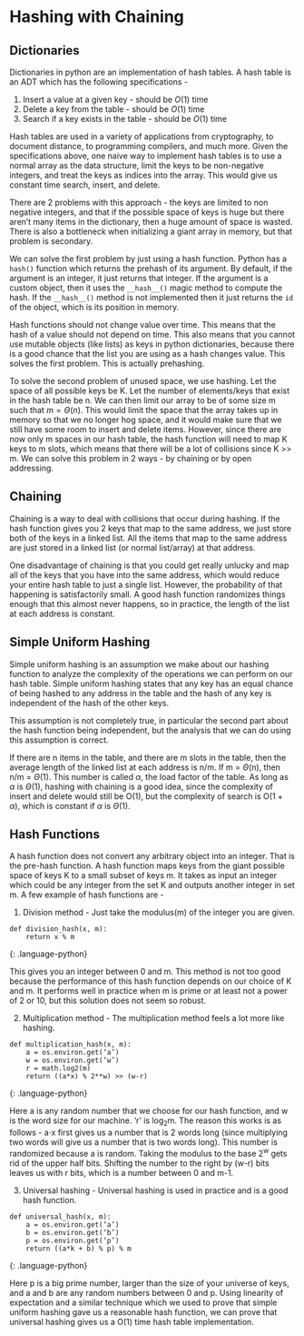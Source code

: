 # Hashing with Chaining
## Dictionaries
Dictionaries in python are an implementation of hash tables. A hash table is an ADT which has the following specifications -
1. Insert a value at a given key - should be $O(1)$ time
2. Delete a key from the table - should be $O(1)$ time
3. Search if a key exists in the table - should be $O(1)$ time

Hash tables are used in a variety of applications from cryptography, to document distance, to programming compilers, and much more. Given the specifications above, one naive way to implement hash tables is to use a normal array as the data structure, limit the keys to be non-negative integers, and treat the keys as indices into the array. This would give us constant time search, insert, and delete.

There are 2 problems with this approach - the keys are limited to non negative integers, and that if the possible space of keys is huge but there aren’t many items in the dictionary, then a huge amount of space is wasted. There is also a bottleneck when initializing a giant array in memory, but that problem is secondary.

We can solve the first problem by just using a hash function. Python has a `hash()` function which returns the prehash of its argument. By default, if the argument is an integer, it just returns that integer. If the argument is a custom object, then it uses the `__hash__()` magic method to compute the hash. If the `__hash__()` method is not implemented then it just returns the `id` of the object, which is its position in memory.

Hash functions should not change value over time. This means that the hash of a value should not depend on time. This also means that you cannot use mutable objects (like lists) as keys in python dictionaries, because there is a good chance that the list you are using as a hash changes value. This solves the first problem. This is actually prehashing.

To solve the second problem of unused space, we use hashing. Let the space of all possible keys be K. Let the number of elements/keys that exist in the hash table be n. We can then limit our array to be of some size m such that $m = \Theta(n)$. This would limit the space that the array takes up in memory so that we no longer hog space, and it would make sure that we still have some room to insert and delete items. However, since there are now only m spaces in our hash table, the hash function will need to map K keys to m slots, which means that there will be a lot of collisions since K >> m. We can solve this problem in 2 ways - by chaining or by open addressing.

## Chaining
Chaining is a way to deal with collisions that occur during hashing. If the hash function gives you 2 keys that map to the same address, we just store both of the keys in a linked list. All the items that map to the same address are just stored in a linked list (or normal list/array) at that address.

One disadvantage of chaining is that you could get really unlucky and map all of the keys that you have into the same address, which would reduce your entire hash table to just a single list. However, the probability of that happening is satisfactorily small. A good hash function randomizes things enough that this almost never happens, so in practice, the length of the list at each address is constant.

## Simple Uniform Hashing
Simple uniform hashing is an assumption we make about our hashing function to analyze the complexity of the operations we can perform on our hash table. Simple uniform hashing states that any key has an equal chance of being hashed to any address in the table and the hash of any key is independent of the hash of the other keys.

This assumption is not completely true, in particular the second part about the hash function being independent, but the analysis that we can do using this assumption is correct.

If there are n items in the table, and there are m slots in the table, then the average length of the linked list at each address is n/m. If m = $\Theta$(n), then n/m = $\Theta$(1). This number is called $\alpha$, the load factor of the table. As long as $\alpha$ is $\Theta$(1), hashing with chaining is a good idea, since the complexity of insert and delete would still be O(1), but the complexity of search is O(1 + $\alpha$), which is constant if $\alpha$ is $\Theta$(1).

## Hash Functions
A hash function does not convert any arbitrary object into an integer. That is the pre-hash function. A hash function maps keys from the giant possible space of keys K to a small subset of keys m. It takes as input an integer which could be any integer from the set K and outputs another integer in set m. A few example of hash functions are -

1. Division method - Just take the modulus(m) of the integer you are given.

~~~
def division_hash(x, m):
    return x % m
~~~
{: .language-python} 

This gives you an integer between 0 and m. This method is not too good because the performance of this hash function depends on our choice of K and m. It performs well in practice when m is prime or at least not a power of 2 or 10, but this solution does not seem so robust.

2. Multiplication method - The multiplication method feels a lot more like hashing.

~~~
def multiplication_hash(x, m):
    a = os.environ.get(‘a’)
    w = os.environ.get(‘w’)
    r = math.log2(m)
    return ((a*x) % 2**w) >> (w-r)
~~~
{: .language-python}

Here a is any random number that we choose for our hash function, and w is the word size for our machine. ‘r’ is log<sub>2</sub>m. The reason this works is as follows - a$\cdot$x first gives us a number that is 2 words long (since multiplying two words will give us a number that is two words long). This number is randomized because a is random. Taking the modulus to the base 2<sup>w</sup> gets rid of the upper half bits. Shifting the number to the right by (w-r) bits leaves us with r bits, which is a number between 0 and m-1.

3. Universal hashing - Universal hashing is used in practice and is a good hash function.

~~~
def universal_hash(x, m):
    a = os.environ.get(‘a’)
    b = os.environ.get(‘b’)
    p = os.environ.get(‘p’)
    return ((a*k + b) % p) % m
~~~
{: .language-python}

Here p is a big prime number, larger than the size of your universe of keys, and a and b are any random numbers between 0 and p. Using linearity of expectation and a similar technique which we used to prove that simple uniform hashing gave us a reasonable hash function, we can prove that universal hashing gives us a O(1) time hash table implementation.